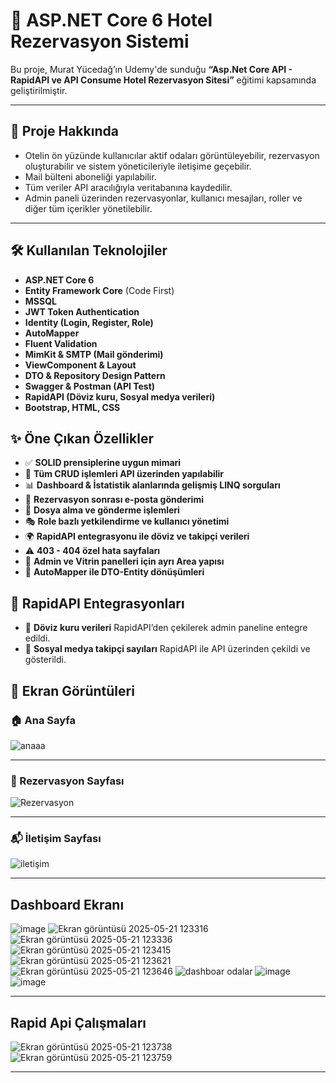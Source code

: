 # 🏨 ASP.NET Core 6 Hotel Rezervasyon Sistemi

Bu proje, Murat Yücedağ’ın Udemy'de sunduğu **“Asp.Net Core API - RapidAPI ve API Consume Hotel Rezervasyon Sitesi”** eğitimi kapsamında geliştirilmiştir.

---
## 📌 Proje Hakkında

- Otelin ön yüzünde kullanıcılar aktif odaları görüntüleyebilir, rezervasyon oluşturabilir ve sistem yöneticileriyle iletişime geçebilir.
- Mail bülteni aboneliği yapılabilir.
- Tüm veriler API aracılığıyla veritabanına kaydedilir.
- Admin paneli üzerinden rezervasyonlar, kullanıcı mesajları, roller ve diğer tüm içerikler yönetilebilir.
  
---

## 🛠️ Kullanılan Teknolojiler

- **ASP.NET Core 6**
- **Entity Framework Core** (Code First)
- **MSSQL**
- **JWT Token Authentication**
- **Identity (Login, Register, Role)**
- **AutoMapper**
- **Fluent Validation**
- **MimKit & SMTP (Mail gönderimi)**
- **ViewComponent & Layout**
- **DTO & Repository Design Pattern**
- **Swagger & Postman (API Test)**
- **RapidAPI (Döviz kuru, Sosyal medya verileri)**
- **Bootstrap, HTML, CSS**

## ✨ Öne Çıkan Özellikler

- ✅ **SOLID prensiplerine uygun mimari**
- 🔁 **Tüm CRUD işlemleri API üzerinden yapılabilir**
- 📊 **Dashboard & İstatistik alanlarında gelişmiş LINQ sorguları**
- 📩 **Rezervasyon sonrası e-posta gönderimi**
- 📁 **Dosya alma ve gönderme işlemleri**
- 🎭 **Role bazlı yetkilendirme ve kullanıcı yönetimi**
- 🌍 **RapidAPI entegrasyonu ile döviz ve takipçi verileri**
- ⚠️ **403 - 404 özel hata sayfaları**
- 🎯 **Admin ve Vitrin panelleri için ayrı Area yapısı**
- 🔄 **AutoMapper ile DTO-Entity dönüşümleri**

## 🔎 RapidAPI Entegrasyonları

- 💱 **Döviz kuru verileri** RapidAPI’den çekilerek admin paneline entegre edildi.
- 👥 **Sosyal medya takipçi sayıları** RapidAPI ile API üzerinden çekildi ve gösterildi.

## 📸 Ekran Görüntüleri

### 🏠 Ana Sayfa
![anaaa](https://github.com/user-attachments/assets/cd7aebb6-3471-412c-a0f4-7fbe9a1540f4)

---

### 📅 Rezervasyon Sayfası
![Rezervasyon](https://github.com/user-attachments/assets/e6d7c8e7-a85e-4cf3-b66c-57b3167c7219)

----

### 📬 İletişim Sayfası
![iletişim](https://github.com/user-attachments/assets/1bfaa671-1fd1-4663-bd1b-5aceedd58ced)

----

## Dashboard Ekranı
![image](https://github.com/user-attachments/assets/1c194aaf-e918-4350-953a-734682792e60)
![Ekran görüntüsü 2025-05-21 123316](https://github.com/user-attachments/assets/6c83c275-ac83-4718-8b73-9f0f34367f91)
![Ekran görüntüsü 2025-05-21 123336](https://github.com/user-attachments/assets/56ad14c2-0528-4efd-b9c5-dc066b2d74f1)
![Ekran görüntüsü 2025-05-21 123415](https://github.com/user-attachments/assets/75807416-edec-4541-9354-5248241c1af3)
![Ekran görüntüsü 2025-05-21 123621](https://github.com/user-attachments/assets/369f5d1f-e996-42c9-b599-463c5c4e451e)
![Ekran görüntüsü 2025-05-21 123646](https://github.com/user-attachments/assets/081c76d7-6476-4196-bf1e-66a35259e0da)
![dashboar odalar](https://github.com/user-attachments/assets/9e1fcbf5-8845-4704-bc48-2be8f64a2149)
![image](https://github.com/user-attachments/assets/20f6dd05-e89c-4e99-98f1-436360623882)
![image](https://github.com/user-attachments/assets/f97b9cf2-dd6c-460e-bfc4-aa3023a453f7)

---

## Rapid Api Çalışmaları
![Ekran görüntüsü 2025-05-21 123738](https://github.com/user-attachments/assets/f34df4c5-dc72-4b12-a1e0-9b651748330c)
![Ekran görüntüsü 2025-05-21 123759](https://github.com/user-attachments/assets/bd3e22bd-b654-4f71-9993-4c2a22a2b603)


---









